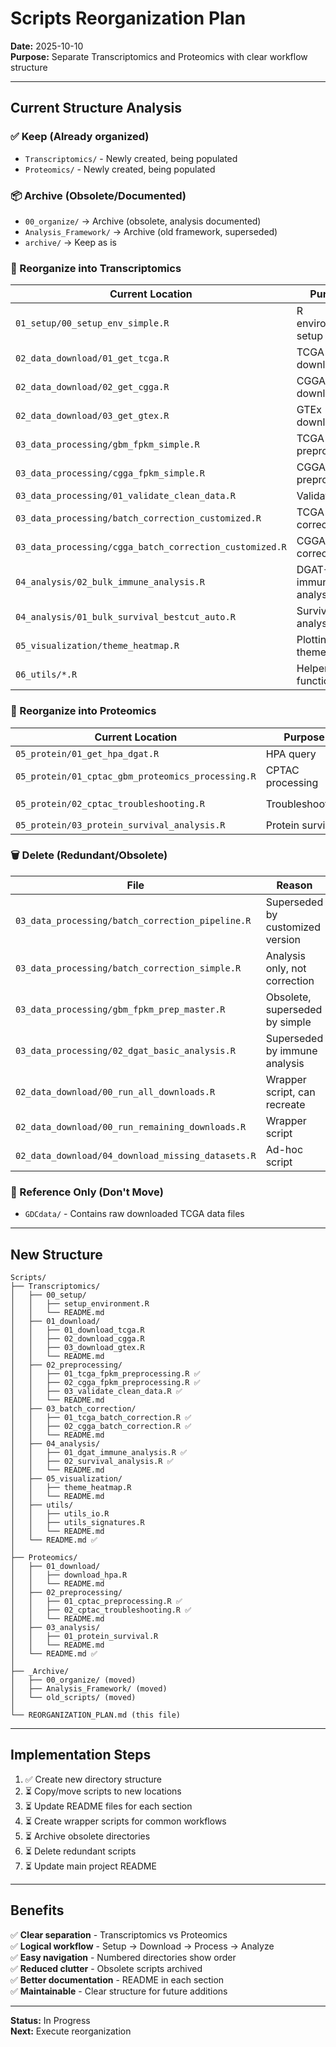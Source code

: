 # Scripts Reorganization Plan

**Date:** 2025-10-10  
**Purpose:** Separate Transcriptomics and Proteomics with clear workflow structure

---

## Current Structure Analysis

### ✅ Keep (Already organized)
- `Transcriptomics/` - Newly created, being populated
- `Proteomics/` - Newly created, being populated

### 📦 Archive (Obsolete/Documented)
- `00_organize/` → Archive (obsolete, analysis documented)
- `Analysis_Framework/` → Archive (old framework, superseded)
- `archive/` → Keep as is

### 🔄 Reorganize into Transcriptomics

| Current Location | Purpose | New Location |
|-----------------|---------|--------------|
| `01_setup/00_setup_env_simple.R` | R environment setup | `Transcriptomics/00_setup/setup_environment.R` |
| `02_data_download/01_get_tcga.R` | TCGA download | `Transcriptomics/01_download/01_download_tcga.R` |
| `02_data_download/02_get_cgga.R` | CGGA download | `Transcriptomics/01_download/02_download_cgga.R` |
| `02_data_download/03_get_gtex.R` | GTEx download | `Transcriptomics/01_download/03_download_gtex.R` |
| `03_data_processing/gbm_fpkm_simple.R` | TCGA preprocessing | `Transcriptomics/02_preprocessing/01_tcga_fpkm_preprocessing.R` ✅ |
| `03_data_processing/cgga_fpkm_simple.R` | CGGA preprocessing | `Transcriptomics/02_preprocessing/02_cgga_fpkm_preprocessing.R` ✅ |
| `03_data_processing/01_validate_clean_data.R` | Validation | `Transcriptomics/02_preprocessing/03_validate_clean_data.R` ✅ |
| `03_data_processing/batch_correction_customized.R` | TCGA batch correction | `Transcriptomics/03_batch_correction/01_tcga_batch_correction.R` ✅ |
| `03_data_processing/cgga_batch_correction_customized.R` | CGGA batch correction | `Transcriptomics/03_batch_correction/02_cgga_batch_correction.R` ✅ |
| `04_analysis/02_bulk_immune_analysis.R` | DGAT-immune analysis | `Transcriptomics/04_analysis/01_dgat_immune_analysis.R` ✅ |
| `04_analysis/01_bulk_survival_bestcut_auto.R` | Survival analysis | `Transcriptomics/04_analysis/02_survival_analysis.R` ✅ |
| `05_visualization/theme_heatmap.R` | Plotting theme | `Transcriptomics/05_visualization/theme_heatmap.R` |
| `06_utils/*.R` | Helper functions | `Transcriptomics/utils/` |

### 🔄 Reorganize into Proteomics

| Current Location | Purpose | New Location |
|-----------------|---------|--------------|
| `05_protein/01_get_hpa_dgat.R` | HPA query | `Proteomics/01_download/download_hpa.R` |
| `05_protein/01_cptac_gbm_proteomics_processing.R` | CPTAC processing | `Proteomics/02_preprocessing/01_cptac_preprocessing.R` ✅ |
| `05_protein/02_cptac_troubleshooting.R` | Troubleshooting | `Proteomics/02_preprocessing/02_cptac_troubleshooting.R` ✅ |
| `05_protein/03_protein_survival_analysis.R` | Protein survival | `Proteomics/03_analysis/01_protein_survival.R` |

### 🗑️ Delete (Redundant/Obsolete)

| File | Reason | Status |
|------|--------|--------|
| `03_data_processing/batch_correction_pipeline.R` | Superseded by customized version | ❌ Delete |
| `03_data_processing/batch_correction_simple.R` | Analysis only, not correction | ❌ Delete |
| `03_data_processing/gbm_fpkm_prep_master.R` | Obsolete, superseded by simple | ❌ Delete |
| `03_data_processing/02_dgat_basic_analysis.R` | Superseded by immune analysis | ❌ Delete |
| `02_data_download/00_run_all_downloads.R` | Wrapper script, can recreate | ❌ Delete |
| `02_data_download/00_run_remaining_downloads.R` | Wrapper script | ❌ Delete |
| `02_data_download/04_download_missing_datasets.R` | Ad-hoc script | ❌ Delete |

### 📂 Reference Only (Don't Move)
- `GDCdata/` - Contains raw downloaded TCGA data files

---

## New Structure

```
Scripts/
├── Transcriptomics/
│   ├── 00_setup/
│   │   ├── setup_environment.R
│   │   └── README.md
│   ├── 01_download/
│   │   ├── 01_download_tcga.R
│   │   ├── 02_download_cgga.R
│   │   ├── 03_download_gtex.R
│   │   └── README.md
│   ├── 02_preprocessing/
│   │   ├── 01_tcga_fpkm_preprocessing.R ✅
│   │   ├── 02_cgga_fpkm_preprocessing.R ✅
│   │   ├── 03_validate_clean_data.R ✅
│   │   └── README.md
│   ├── 03_batch_correction/
│   │   ├── 01_tcga_batch_correction.R ✅
│   │   ├── 02_cgga_batch_correction.R ✅
│   │   └── README.md
│   ├── 04_analysis/
│   │   ├── 01_dgat_immune_analysis.R ✅
│   │   ├── 02_survival_analysis.R ✅
│   │   └── README.md
│   ├── 05_visualization/
│   │   ├── theme_heatmap.R
│   │   └── README.md
│   ├── utils/
│   │   ├── utils_io.R
│   │   ├── utils_signatures.R
│   │   └── README.md
│   └── README.md ✅
│
├── Proteomics/
│   ├── 01_download/
│   │   ├── download_hpa.R
│   │   └── README.md
│   ├── 02_preprocessing/
│   │   ├── 01_cptac_preprocessing.R ✅
│   │   ├── 02_cptac_troubleshooting.R ✅
│   │   └── README.md
│   ├── 03_analysis/
│   │   ├── 01_protein_survival.R
│   │   └── README.md
│   └── README.md ✅
│
├── _Archive/
│   ├── 00_organize/ (moved)
│   ├── Analysis_Framework/ (moved)
│   └── old_scripts/ (moved)
│
└── REORGANIZATION_PLAN.md (this file)
```

---

## Implementation Steps

1. ✅ Create new directory structure
2. ⏳ Copy/move scripts to new locations
3. ⏳ Update README files for each section
4. ⏳ Create wrapper scripts for common workflows
5. ⏳ Archive obsolete directories
6. ⏳ Delete redundant scripts
7. ⏳ Update main project README

---

## Benefits

✅ **Clear separation** - Transcriptomics vs Proteomics  
✅ **Logical workflow** - Setup → Download → Process → Analyze  
✅ **Easy navigation** - Numbered directories show order  
✅ **Reduced clutter** - Obsolete scripts archived  
✅ **Better documentation** - README in each section  
✅ **Maintainable** - Clear structure for future additions

---

**Status:** In Progress  
**Next:** Execute reorganization


